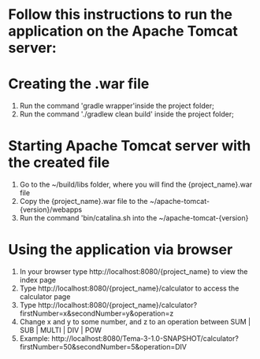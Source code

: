 
# Follow this instructions to run the application on the Apache Tomcat server:

# Creating the .war file
1. Run the command 'gradle wrapper'inside the project folder;
2. Run the command './gradlew clean build' inside the project folder;

# Starting Apache Tomcat server with the created file
1. Go to the ~/build/libs folder, where you will find the {project_name}.war file
2. Copy the {project_name}.war file to the ~/apache-tomcat-{version}/webapps
3. Run the command 'bin/catalina.sh into the ~/apache-tomcat-{version}

# Using the application via browser
1. In your browser type http://localhost:8080/{project_name} to view the index page
2. Type http://localhost:8080/{project_name}/calculator to access the calculator page
3. Type http://localhost:8080/{project_name}/calculator?firstNumber=x&secondNumber=y&operation=z
4. Change x and y to some number, and z to an operation between SUM | SUB | MULTI | DIV | POW
5. Example: http://localhost:8080/Tema-3-1.0-SNAPSHOT/calculator?firstNumber=50&secondNumber=5&operation=DIV
